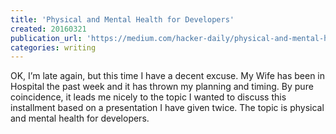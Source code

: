 ```yaml
---
title: 'Physical and Mental Health for Developers'
created: 20160321
publication_url: 'https://medium.com/hacker-daily/physical-and-mental-health-for-developers-4706217c7839#.30fnrgdat'
categories: writing 
---
```

OK, I’m late again, but this time I have a decent excuse. My Wife has been in Hospital the past week and it has thrown my planning and timing. By pure coincidence, it leads me nicely to the topic I wanted to discuss this installment based on a presentation I have given twice. The topic is physical and mental health for developers.
